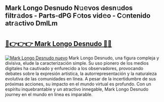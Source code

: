 ## Mark Longo Desnudo N𝚞𝚎vos desn𝚞dos filtr𝚊dos - Parts-dPG F𝚘tos vid𝚎o - C𝚘ntenido atr𝚊ctivo DmlLm

# <h2><a href="http://mb0keqr.tromn.icu/?c=Mark+Longo+Desnudo">🔗👉👉👉 Mark Longo Desnudo 🔗🔗</a></h2>

[![Mark Longo Desnudo nuevo](https://i.imgur.com/pEAQMta.gif)](http://mb0keqr.tromn.icu/?c=Mark+Longo+Desnudo)
Mark Longo Desnudo, una figura compleja y divisiva, elude la caracterización simple. Su uso pionero de los medios digitales ha cautivado y enfurecido a los observadores, provocando debates sobre la expresión artística, la autorrepresentación y la naturaleza evolutiva de las comunidades en línea. A pesar de la incertidumbre de sus próximas acciones, su impacto en el mundo virtual es profundo. Con un espíritu inquebrantable y un atractivo innegable, Mark Longo Desnudo journey en el mundo en línea es imparable.
